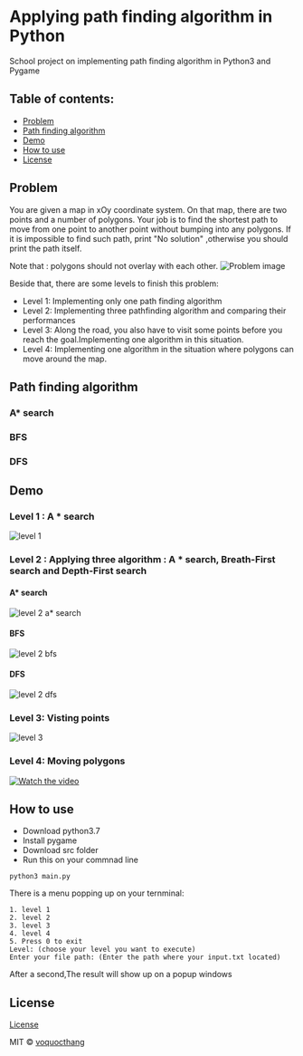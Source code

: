 # Applying path finding algorithm in Python
School project on implementing path finding algorithm in Python3 and Pygame 
## Table of contents:
* [Problem](#problem)
* [Path finding algorithm](#path-finding-algorithm)
* [Demo](#demo)
* [How to use](#how-to-use)
* [License](#license)
## Problem 
You are given a map in xOy coordinate system. On that map, there are two points and a number of polygons. Your job is to find the shortest path to move from one point to another point without bumping into any polygons. If it is impossible to find such path, print "No solution" ,otherwise you should print the path itself. 

Note that : polygons should not overlay with each other.
![Problem image](./image/problem.PNG)

Beside that, there are some levels to finish this problem: 
* Level 1: Implementing only one path finding algorithm
* Level 2: Implementing three pathfinding algorithm and comparing their performances
* Level 3: Along the road, you also have to visit some points before you reach the goal.Implementing one algorithm in this situation.
* Level 4: Implementing one algorithm in the situation where polygons can move around the map.
## Path finding algorithm 
### A* search 
### BFS 
### DFS 
## Demo
### Level 1 : A * search 
![level 1](./image/level1.png)
### Level 2 : Applying three algorithm : A * search, Breath-First search and Depth-First search
#### A* search 

![level 2 a* search](./image/level2Asearch.png)
#### BFS 
![level 2 bfs](./image/level2bfs.png)
#### DFS 
![level 2 dfs](./image/level2dfs.png)
### Level 3: Visting points
![level 3](./image/level3.png)
### Level 4: Moving polygons 
[![Watch the video](https://img.youtube.com/vi/48cSOiGZuwo/maxresdefault.jpg)](https://youtu.be/48cSOiGZuwo)
## How to use 
* Download python3.7
* Install pygame 
* Download src folder 
* Run this on your commnad line

```
python3 main.py
```

There is a menu popping up on your ternminal: 

```
1. level 1
2. level 2
3. level 3
4. level 4
5. Press 0 to exit
Level: (choose your level you want to execute)
Enter your file path: (Enter the path where your input.txt located)
````

After a second,The result will show up on a popup windows

## License
[License](https://github.com/iharsh234/WebApp/blob/master/LICENSE.md)

MIT © [voquocthang](https://github.com/voquocthangit)

